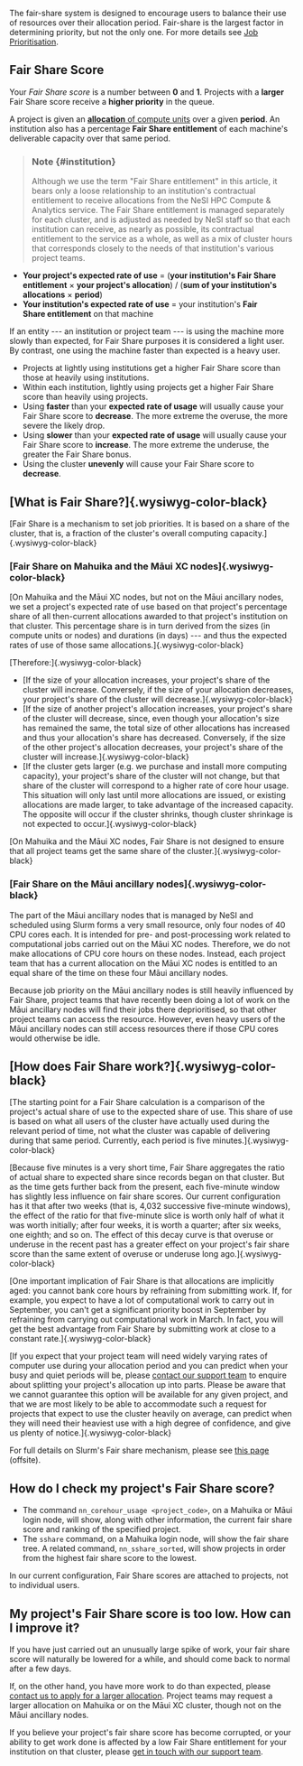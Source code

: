 The fair-share system is designed to encourage users to balance their
use of resources over their allocation period. Fair-share is the largest
factor in determining priority, but not the only one. For more details
see [Job
Prioritisation](https://support.nesi.org.nz/hc/en-gb/articles/360000201636/).

Fair Share Score
----------------

Your *Fair Share score* is a number between **0** and **1**. Projects
with a **larger** Fair Share score receive a **higher priority** in the
queue.

A project is given an [**allocation** of compute
units](https://support.nesi.org.nz/hc/en-gb/articles/360001385735) over
a given **period**. An institution also has a percentage **Fair
Share entitlement** of each machine\'s deliverable capacity over that
same period.

> ### Note {#institution}
>
> Although we use the term \"Fair Share entitlement\" in this article,
> it bears only a loose relationship to an institution\'s contractual
> entitlement to receive allocations from the NeSI HPC Compute &
> Analytics service. The Fair Share entitlement is managed separately
> for each cluster, and is adjusted as needed by NeSI staff so that each
> institution can receive, as nearly as possible, its contractual
> entitlement to the service as a whole, as well as a mix of cluster
> hours that corresponds closely to the needs of that institution\'s
> various project teams.

-   **Your project\'s expected rate of use** = (**your institution\'s
    Fair Share entitlement** × **your project\'s allocation**) / (**sum
    of your institution\'s allocations** × **period**)
-   **Your institution\'s expected rate of use** = your institution\'s
    **Fair Share entitlement** on that machine

If an entity --- an institution or project team --- is using the machine
more slowly than expected, for Fair Share purposes it is considered a
light user. By contrast, one using the machine faster than expected is a
heavy user.

-   Projects at lightly using institutions get a higher Fair Share score
    than those at heavily using institutions.
-   Within each institution, lightly using projects get a higher Fair
    Share score than heavily using projects.
-   Using **faster** than your **expected rate of usage** will usually
    cause your Fair Share score to **decrease**. The more extreme the
    overuse, the more severe the likely drop.
-   Using **slower** than your **expected rate of usage** will usually
    cause your Fair Share score to **increase**. The more extreme the
    underuse, the greater the Fair Share bonus.
-   Using the cluster **unevenly** will cause your Fair Share score to
    **decrease**.

[What is Fair Share?]{.wysiwyg-color-black}
-------------------------------------------

[Fair Share is a mechanism to set job priorities. It is based on a share
of the cluster, that is, a fraction of the cluster\'s overall computing
capacity.]{.wysiwyg-color-black}

### [Fair Share on Mahuika and the Māui XC nodes]{.wysiwyg-color-black}

[On Mahuika and the Māui XC nodes, but not on the Māui ancillary nodes,
we set a project\'s expected rate of use based on that project\'s
percentage share of all then-current allocations awarded to that
project\'s institution on that cluster. This percentage share is in turn
derived from the sizes (in compute units or nodes) and durations (in
days) --- and thus the expected rates of use of those same
allocations.]{.wysiwyg-color-black}

[Therefore:]{.wysiwyg-color-black}

-   [If the size of your allocation increases, your project\'s share of
    the cluster will increase. Conversely, if the size of your
    allocation decreases, your project\'s share of the cluster will
    decrease.]{.wysiwyg-color-black}
-   [If the size of another project\'s allocation increases, your
    project\'s share of the cluster will decrease, since, even though
    your allocation\'s size has remained the same, the total size of
    other allocations has increased and thus your allocation\'s share
    has decreased. Conversely, if the size of the other project\'s
    allocation decreases, your project\'s share of the cluster will
    increase.]{.wysiwyg-color-black}
-   [If the cluster gets larger (e.g. we purchase and install more
    computing capacity), your project\'s share of the cluster will not
    change, but that share of the cluster will correspond to a higher
    rate of core hour usage. This situation will only last until more
    allocations are issued, or existing allocations are made larger, to
    take advantage of the increased capacity. The opposite will occur if
    the cluster shrinks, though cluster shrinkage is not expected to
    occur.]{.wysiwyg-color-black}

[On Mahuika and the Māui XC nodes, Fair Share is not designed to ensure
that all project teams get the same share of the
cluster.]{.wysiwyg-color-black}

### [Fair Share on the Māui ancillary nodes]{.wysiwyg-color-black}

The part of the Māui ancillary nodes that is managed by NeSI and
scheduled using Slurm forms a very small resource, only four nodes of 40
CPU cores each. It is intended for pre- and post-processing work related
to computational jobs carried out on the Māui XC nodes. Therefore, we do
not make allocations of CPU core hours on these nodes. Instead, each
project team that has a current allocation on the Māui XC nodes is
entitled to an equal share of the time on these four Māui ancillary
nodes.

Because job priority on the Māui ancillary nodes is still heavily
influenced by Fair Share, project teams that have recently been doing a
lot of work on the Māui ancillary nodes will find their jobs there
deprioritised, so that other project teams can access the resource.
However, even heavy users of the Māui ancillary nodes can still access
resources there if those CPU cores would otherwise be idle.

[How does Fair Share work?]{.wysiwyg-color-black}
-------------------------------------------------

[The starting point for a Fair Share calculation is a comparison of the
project\'s actual share of use to the expected share of use. This share
of use is based on what all users of the cluster have actually used
during the relevant period of time, not what the cluster was capable of
delivering during that same period. Currently, each period is five
minutes.]{.wysiwyg-color-black}

[Because five minutes is a very short time, Fair Share aggregates the
ratio of actual share to expected share since records began on that
cluster. But as the time gets further back from the present, each
five-minute window has slightly less influence on fair share scores. Our
current configuration has it that after two weeks (that is, 4,032
successive five-minute windows), the effect of the ratio for that
five-minute slice is worth only half of what it was worth initially;
after four weeks, it is worth a quarter; after six weeks, one eighth;
and so on. The effect of this decay curve is that overuse or underuse in
the recent past has a greater effect on your project\'s fair share score
than the same extent of overuse or underuse long
ago.]{.wysiwyg-color-black}

[One important implication of Fair Share is that allocations are
implicitly aged: you cannot bank core hours by refraining from
submitting work. If, for example, you expect to have a lot of
computational work to carry out in September, you can\'t get a
significant priority boost in September by refraining from carrying out
computational work in March. In fact, you will get the best advantage
from Fair Share by submitting work at close to a constant
rate.]{.wysiwyg-color-black}

[If you expect that your project team will need widely varying rates of
computer use during your allocation period and you can predict when your
busy and quiet periods will be, please [contact our support
team](https://support.nesi.org.nz/hc/en-gb/requests/new) to enquire
about splitting your project\'s allocation up into parts. Please be
aware that we cannot guarantee this option will be available for any
given project, and that we are most likely to be able to accommodate
such a request for projects that expect to use the cluster heavily on
average, can predict when they will need their heaviest use with a high
degree of confidence, and give us plenty of
notice.]{.wysiwyg-color-black}

For full details on Slurm\'s Fair share mechanism, please see [this
page](https://slurm.schedmd.com/priority_multifactor.html#fairshare)
(offsite).

How do I check my project\'s Fair Share score?
----------------------------------------------

-   The command `nn_corehour_usage <project_code>`, on a Mahuika or Māui
    login node, will show, along with other information, the current
    fair share score and ranking of the specified project.
-   The `sshare` command, on a Mahuika login node, will show the fair
    share tree. A related command, `nn_sshare_sorted`, will show
    projects in order from the highest fair share score to the lowest.

In our current configuration, Fair Share scores are attached to
projects, not to individual users.

My project\'s Fair Share score is too low. How can I improve it?
----------------------------------------------------------------

If you have just carried out an unusually large spike of work, your fair
share score will naturally be lowered for a while, and should come back
to normal after a few days.

If, on the other hand, you have more work to do than expected, please
[contact us to apply for a larger
allocation](https://support.nesi.org.nz/hc/en-gb/requests/new). Project
teams may request a larger allocation on Mahuika or on the Māui XC
cluster, though not on the Māui ancillary nodes.

If you believe your project\'s fair share score has become corrupted, or
your ability to get work done is affected by a low Fair Share
entitlement for your institution on that cluster, please [get in touch
with our support
team](https://support.nesi.org.nz/hc/en-gb/requests/new).
